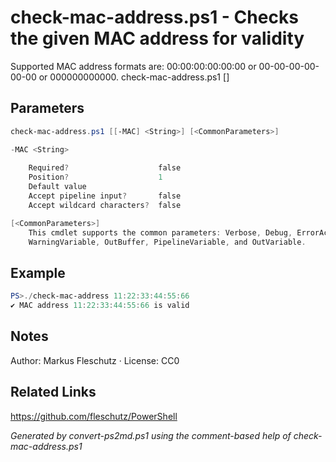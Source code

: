 # check-mac-address.ps1 - Checks the given MAC address for validity

Supported MAC address formats are: 00:00:00:00:00:00 or 00-00-00-00-00-00 or 000000000000.
check-mac-address.ps1 [<MAC>]

## Parameters
```powershell
check-mac-address.ps1 [[-MAC] <String>] [<CommonParameters>]

-MAC <String>
    
    Required?                    false
    Position?                    1
    Default value                
    Accept pipeline input?       false
    Accept wildcard characters?  false

[<CommonParameters>]
    This cmdlet supports the common parameters: Verbose, Debug, ErrorAction, ErrorVariable, WarningAction, 
    WarningVariable, OutBuffer, PipelineVariable, and OutVariable.
```

## Example
```powershell
PS>./check-mac-address 11:22:33:44:55:66
✔️ MAC address 11:22:33:44:55:66 is valid
```


## Notes
Author: Markus Fleschutz · License: CC0

## Related Links
https://github.com/fleschutz/PowerShell

*Generated by convert-ps2md.ps1 using the comment-based help of check-mac-address.ps1*
